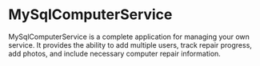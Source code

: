 # MySqlComputerService
MySqlComputerService is a complete application for managing your own service. It provides the ability to add multiple users, track repair progress, add photos, and include necessary computer repair information.
